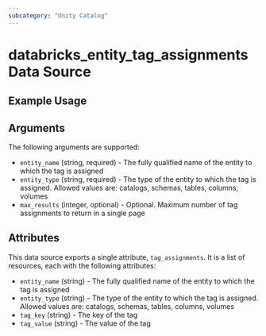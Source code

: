 ```yaml
---
subcategory: "Unity Catalog"
---
```

# databricks_entity_tag_assignments Data Source


## Example Usage


## Arguments
The following arguments are supported:
* `entity_name` (string, required) - The fully qualified name of the entity to which the tag is assigned
* `entity_type` (string, required) - The type of the entity to which the tag is assigned. Allowed values are: catalogs, schemas, tables, columns, volumes
* `max_results` (integer, optional) - Optional. Maximum number of tag assignments to return in a single page



## Attributes
This data source exports a single attribute, `tag_assignments`. It is a list of resources, each with the following attributes:
* `entity_name` (string) - The fully qualified name of the entity to which the tag is assigned
* `entity_type` (string) - The type of the entity to which the tag is assigned. Allowed values are: catalogs, schemas, tables, columns, volumes
* `tag_key` (string) - The key of the tag
* `tag_value` (string) - The value of the tag